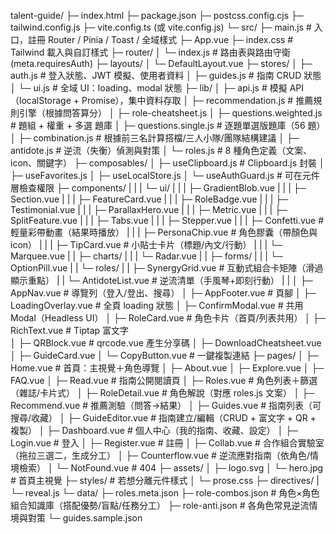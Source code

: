talent-guide/
├─ index.html
├─ package.json
├─ postcss.config.cjs
├─ tailwind.config.js
├─ vite.config.ts (或 vite.config.js)
└─ src/
    ├─ main.js # 入口，註冊 Router / Pinia / Toast / 全域樣式
    ├─ App.vue
    ├─ index.css # Tailwind 載入與自訂樣式
    ├─ router/
    │ └─ index.js # 路由表與路由守衛(meta.requiresAuth)
    ├─ layouts/
    │ └─ DefaultLayout.vue
    ├─ stores/
    │ ├─ auth.js # 登入狀態、JWT 模擬、使用者資料
    │ ├─ guides.js # 指南 CRUD 狀態
    │ └─ ui.js # 全域 UI：loading、modal 狀態
    ├─ lib/
    │ ├─ api.js # 模擬 API（localStorage + Promise），集中資料存取
    │ ├─ recommendation.js # 推薦規則引擎（根據問答算分）
    │ ├─ role-cheatsheet.js
    │ ├─ questions.weighted.js    # 題組 + 權重 + 多選 題庫
    │ ├─ questions.single.js   # 逐題單選版題庫（56 題）
    │ ├─ combination.js          # 根據前三名計算搭檔/三人小隊/團隊結構建議
    │ ├─ antidote.js             # 逆流（失衡）偵測與對策
    │ └─ roles.js # 8 種角色定義（文案、icon、關鍵字）
    ├─ composables/
    │ ├─ useClipboard.js # Clipboard.js 封裝
    │ ├─ useFavorites.js
    │ ├─ useLocalStore.js
    │ └─ useAuthGuard.js # 可在元件層檢查權限
    ├─ components/
    | |     |   └─ ui/
    | |     |    ├─ GradientBlob.vue
    | |     |    ├─ Section.vue
    | |     |    ├─ FeatureCard.vue
    | |     |    ├─ RoleBadge.vue
    | |     |    ├─ Testimonial.vue
    | |     |    ├─ ParallaxHero.vue
    | |     |    ├─ Metric.vue
    | |     |    ├─ SplitFeature.vue
    | |     |    ├─ Tabs.vue
    | |     |    ├─ Stepper.vue
    | |     |    ├─ Confetti.vue      # 輕量彩帶動畫（結果時播放）
    | |     |    ├─ PersonaChip.vue      # 角色膠囊（帶顏色與 icon）
    | |     |    ├─ TipCard.vue          # 小貼士卡片（標題/內文/行動）
    | |     |    └─ Marquee.vue
    | |     ├─ charts/
    | |     |    └─ Radar.vue
    | |     ├─ forms/
    | |     |    └─ OptionPill.vue
    | |     └─ roles/
    | |          ├─ SynergyGrid.vue      # 互動式組合卡矩陣（滑過顯示重點）
    | |          └─ AntidoteList.vue     # 逆流清單（手風琴+即刻行動）
    | |
    │ ├─ AppNav.vue # 導覽列（登入/登出、搜尋）
    │ ├─ AppFooter.vue # 頁腳
    │ ├─ LoadingOverlay.vue # 全頁 loading 狀態
    │ ├─ ConfirmModal.vue # 共用 Modal（Headless UI）
    │ ├─ RoleCard.vue # 角色卡片（首頁/列表共用）
    │ ├─ RichText.vue # Tiptap 富文字   
    │ ├─ QRBlock.vue # qrcode.vue 產生分享碼
    │ ├─ DownloadCheatsheet.vue
    │ ├─ GuideCard.vue
    │ └─ CopyButton.vue # 一鍵複製連結
    ├─ pages/
    │ ├─ Home.vue # 首頁：主視覺＋角色導覽
    │ ├─ About.vue
    │ ├─ Explore.vue
    │ ├─ FAQ.vue
    │ ├─ Read.vue # 指南公開閱讀頁
    │ ├─ Roles.vue # 角色列表＋篩選（雜誌/卡片式）
    │ ├─ RoleDetail.vue # 角色解說（對應 roles.js 文案）
    │ ├─ Recommend.vue # 推薦測驗（問答→結果）
    │ ├─ Guides.vue # 指南列表（可搜尋/收藏）
    │ ├─ GuideEditor.vue # 指南建立/編輯（CRUD + 富文字 + QR + 複製）
    │ ├─ Dashboard.vue # 個人中心（我的指南、收藏、設定）
    │ ├─ Login.vue # 登入
    │ ├─ Register.vue # 註冊
    │ ├─ Collab.vue              # 合作組合實驗室（拖拉三選二，生成分工）
    │ ├─ Counterflow.vue         # 逆流應對指南（依角色/情境檢索）
    │ └─ NotFound.vue # 404
    ├─ assets/
    │ ├─ logo.svg
    │ └─ hero.jpg # 首頁主視覺
    ├─ styles/  # 若想分離元件樣式
    │ └─ prose.css
    ├─ directives/
    | └─ reveal.js
    └─ data/
        ├─ roles.meta.json
        ├─ role-combos.json        # 角色×角色 組合知識庫（搭配優勢/盲點/任務分工）
        ├─ role-anti.json          # 各角色常見逆流情境與對策
        └─ guides.sample.json
